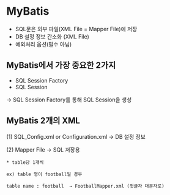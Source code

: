 # MyBatis

* SQL문은 외부 파일(XML File = Mapper File)에 저장
* DB 설정 정보 간소화 (XML File)
* 예외처리 옵션(필수 아님)


## MyBatis에서 가장 중요한 2가지

* SQL Session Factory
* SQL Session

→ SQL Session Factory를 통해 SQL Session을 생성

## MyBatis 2개의 XML

(1) SQL_Config.xml or Configuration.xml → DB 설정 정보

(2) Mapper File → SQL 저장용 

    * table당 1개씩 
    
    ex) table 명이 football일 경우
    
    table name : football  → FootballMapper.xml (첫글자 대문자로)
